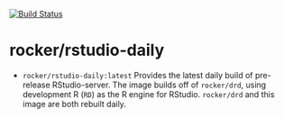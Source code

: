 [![Build Status](https://travis-ci.org/rocker-org/rstudio-daily.svg)](https://travis-ci.org/rocker-org/rstudio-daily)


rocker/rstudio-daily
======================

- `rocker/rstudio-daily:latest` Provides the latest daily build of pre-release RStudio-server. The image builds off of `rocker/drd`, using development R (`RD`) as the R engine for RStudio. `rocker/drd` and this image are both rebuilt daily.

